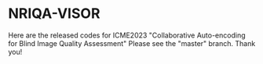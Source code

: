 # NRIQA-VISOR
Here are the released codes for ICME2023 "Collaborative Auto-encoding for Blind Image Quality Assessment"
Please see the "master" branch. Thank you!
